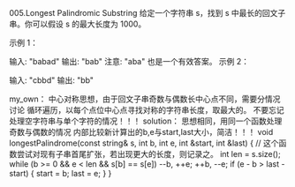 005.Longest Palindromic Substring
给定一个字符串 s，找到 s 中最长的回文子串。你可以假设 s 的最大长度为 1000。

示例 1：

输入: "babad"
输出: "bab"
注意: "aba" 也是一个有效答案。
示例 2：

输入: "cbbd"
输出: "bb"

my_own：
中心对称思想，由于回文子串奇数与偶数长中心点不同，需要分情况讨论
循环遍历，以每个点位中心点寻找对称的字符串长度，取最大的。
不要忘记处理空字符串与单个字符的情况！！！
solution：
思想相同，用同一个函数处理奇数与偶数的情况
内部比较新计算出的b,e与start,last大小，简洁！！！
void longestPalindrome(const string& s, int b, int e, int &start, int &last) {
		 // 这个函数尝试对现有子串首尾扩张，若出现更大的长度，则记录之。
        int len = s.size();
        while (b >= 0 && e < len && s[b] == s[e])
            --b, ++e;
        ++b, --e;
        if (e - b > last - start) {
            start = b;
            last = e;
        }
    }
	
	